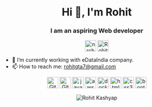 <h1 align="center">Hi 👋, I'm Rohit</h1>
<h3 align="center">I am an aspiring Web developer</h3>

<p align="center">
<a href="https://www.linkedin.com/in/rohit-kashyap-52b703178/" target="blank"><img align="center" src="https://cdn.jsdelivr.net/npm/simple-icons@3.0.1/icons/linkedin.svg" alt="nrchandan" height="30" width="30" /></a>
<a href="https://twitter.com/RohitKa15608994" target="blank"><img align="center" src="https://i.kinja-img.com/gawker-media/image/upload/s--YanW2HO8--/c_fill,fl_progressive,g_center,h_900,q_80,w_1600/17oyh0zri482jjpg.jpg" alt="Rohit Kashyap" height="30" width="30" /></a>
</p>

- 🔭 I’m currently working with eDataIndia company.
- 📫 How to reach me: rohitgta7@gmail.com

<p align="center">
<img src="https://th.bing.com/th/id/OIP.2T8L0Cv-BuqVyrvKO9ZeEQHaHa?pid=Api&rs=1" alt="Github" width="30" height="30"/>
<img src="http://obscureproblemsandgotchas.com/wp-content/uploads/2018/09/Git-bash.png" alt="Gitbash" width="30" height="30"/>
<img src="https://devicons.github.io/devicon/devicon.git/icons/javascript/javascript-original.svg" alt="javascript" width="30" height="30"/>
<img src="https://devicons.github.io/devicon/devicon.git/icons/amazonwebservices/amazonwebservices-original-wordmark.svg" alt="aws" width="30" height="30"/>
<img src="https://devicons.github.io/devicon/devicon.git/icons/docker/docker-original-wordmark.svg" alt="docker" width="30" height="30"/>
<img src="https://devicons.github.io/devicon/devicon.git/icons/html5/html5-original-wordmark.svg" alt="html5" width="30" height="30"/>
<img src="https://devicons.github.io/devicon/devicon.git/icons/css3/css3-original-wordmark.svg" alt="css3" width="30" height="30"/>
<img src="https://devicons.github.io/devicon/devicon.git/icons/bootstrap/bootstrap-plain.svg" alt="bootstrap" width="30" height="30"/>
</p>
<p align="center"><img src="https://camo.githubusercontent.com/c0045f9f081d2f2674bf0a9a15b65c33215dc278/68747470733a2f2f6769746875622d726561646d652d73746174732e76657263656c2e6170702f6170693f757365726e616d653d526f686974373036352673686f775f69636f6e733d74727565267468656d653d67726561742d67617473627926636f756e745f707269766174653d74727565" alt="Rohit Kashyap" /></p>
